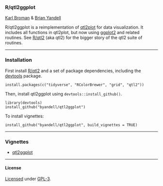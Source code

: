 ### R/qtl2ggplot

[Karl Broman](https://kbroman.org) & [Brian Yandell](http://pages.stat.wisc.edu/~yandell/)

R/qtl2ggplot is a reimplementation of [qtl2plot](https://github.com/rqtl/qtl2plot) for data visualization. It includes all functions in qtl2plot, but now using [ggplot2](https://ggplot2.tidyverse.org/) and related routines. See
[R/qtl2](https://kbroman.org/qtl2) (aka qtl2) for the bigger story of the qtl2 suite of routines.

---

### Installation

First install [R/qtl2](https://kbroman.org/qtl2) and a set of package
dependencies, including the
[devtools](https://github.com/r-lib/devtools) package.

    install.packages(c("tidyverse", "RColorBrewer", "grid", "qtl2"))

Then, install qtl2ggplot using `devtools::install_github()`.

    library(devtools)
    install_github("byandell/qtl2ggplot")

To install vignettes:

    install_github("byandell/qtl2ggplot", build_vignettes = TRUE)

---

### Vignettes

- [qtl2ggplot](https://github.com/byandell/qtl2ggplot/blob/master/vignettes/qtl2ggplot.Rmd)

---

#### License

[Licensed](License.md) under [GPL-3](https://www.r-project.org/Licenses/GPL-3).
